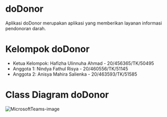 # doDonor
Aplikasi doDonor merupakan aplikasi yang memberikan layanan informasi pendonoran darah.

# Kelompok doDonor
- Ketua Kelompok: Hafizha Ulinnuha Ahmad - 20/456365/TK/50495
- Anggota 1: Nindya Fathul Risya - 20/460556/TK/51145
- Anggota 2: Anisya Mahira Salienka - 20/463593/TK/51585

# Class Diagram doDonor
![MicrosoftTeams-image](https://user-images.githubusercontent.com/80944898/189832364-751c9ddf-658b-4945-b71b-8db45c3ca1cd.png)

